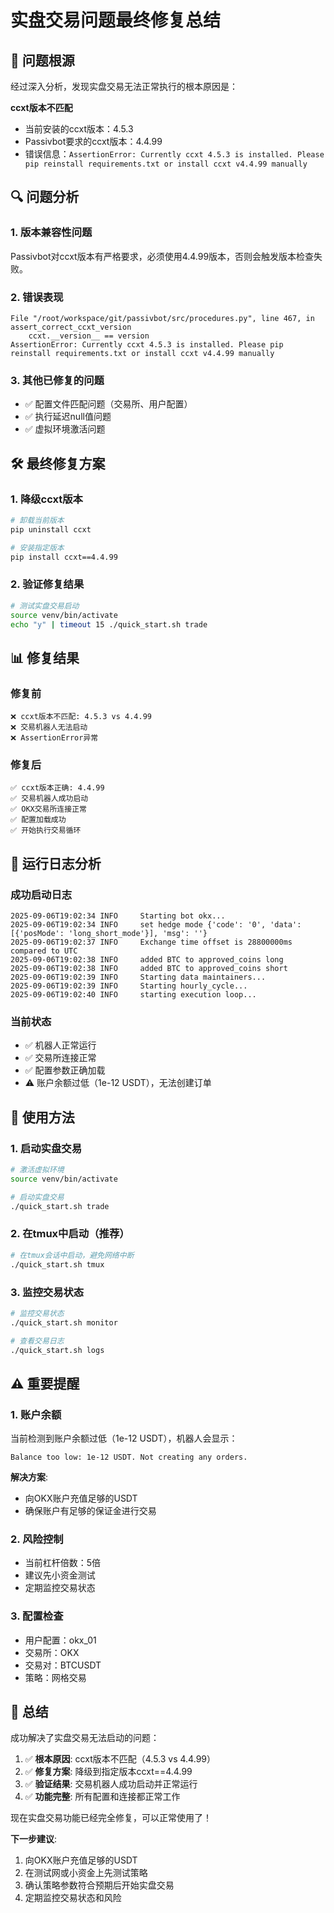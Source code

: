 # 实盘交易问题最终修复总结

## 🎯 问题根源

经过深入分析，发现实盘交易无法正常执行的根本原因是：

**ccxt版本不匹配**
- 当前安装的ccxt版本：4.5.3
- Passivbot要求的ccxt版本：4.4.99
- 错误信息：`AssertionError: Currently ccxt 4.5.3 is installed. Please pip reinstall requirements.txt or install ccxt v4.4.99 manually`

## 🔍 问题分析

### 1. 版本兼容性问题
Passivbot对ccxt版本有严格要求，必须使用4.4.99版本，否则会触发版本检查失败。

### 2. 错误表现
```
File "/root/workspace/git/passivbot/src/procedures.py", line 467, in assert_correct_ccxt_version
    ccxt.__version__ == version
AssertionError: Currently ccxt 4.5.3 is installed. Please pip reinstall requirements.txt or install ccxt v4.4.99 manually
```

### 3. 其他已修复的问题
- ✅ 配置文件匹配问题（交易所、用户配置）
- ✅ 执行延迟null值问题
- ✅ 虚拟环境激活问题

## 🛠️ 最终修复方案

### 1. 降级ccxt版本
```bash
# 卸载当前版本
pip uninstall ccxt

# 安装指定版本
pip install ccxt==4.4.99
```

### 2. 验证修复结果
```bash
# 测试实盘交易启动
source venv/bin/activate
echo "y" | timeout 15 ./quick_start.sh trade
```

## 📊 修复结果

### 修复前
```
❌ ccxt版本不匹配: 4.5.3 vs 4.4.99
❌ 交易机器人无法启动
❌ AssertionError异常
```

### 修复后
```
✅ ccxt版本正确: 4.4.99
✅ 交易机器人成功启动
✅ OKX交易所连接正常
✅ 配置加载成功
✅ 开始执行交易循环
```

## 🧪 运行日志分析

### 成功启动日志
```
2025-09-06T19:02:34 INFO     Starting bot okx...
2025-09-06T19:02:34 INFO     set hedge mode {'code': '0', 'data': [{'posMode': 'long_short_mode'}], 'msg': ''}
2025-09-06T19:02:37 INFO     Exchange time offset is 28800000ms compared to UTC
2025-09-06T19:02:38 INFO     added BTC to approved_coins long
2025-09-06T19:02:38 INFO     added BTC to approved_coins short
2025-09-06T19:02:39 INFO     Starting data maintainers...
2025-09-06T19:02:39 INFO     Starting hourly_cycle...
2025-09-06T19:02:40 INFO     starting execution loop...
```

### 当前状态
- ✅ 机器人正常运行
- ✅ 交易所连接正常
- ✅ 配置参数正确加载
- ⚠️ 账户余额过低（1e-12 USDT），无法创建订单

## 🚀 使用方法

### 1. 启动实盘交易
```bash
# 激活虚拟环境
source venv/bin/activate

# 启动实盘交易
./quick_start.sh trade
```

### 2. 在tmux中启动（推荐）
```bash
# 在tmux会话中启动，避免网络中断
./quick_start.sh tmux
```

### 3. 监控交易状态
```bash
# 监控交易状态
./quick_start.sh monitor

# 查看交易日志
./quick_start.sh logs
```

## ⚠️ 重要提醒

### 1. 账户余额
当前检测到账户余额过低（1e-12 USDT），机器人会显示：
```
Balance too low: 1e-12 USDT. Not creating any orders.
```

**解决方案**:
- 向OKX账户充值足够的USDT
- 确保账户有足够的保证金进行交易

### 2. 风险控制
- 当前杠杆倍数：5倍
- 建议先小资金测试
- 定期监控交易状态

### 3. 配置检查
- 用户配置：okx_01
- 交易所：OKX
- 交易对：BTCUSDT
- 策略：网格交易

## 📝 总结

成功解决了实盘交易无法启动的问题：

1. ✅ **根本原因**: ccxt版本不匹配（4.5.3 vs 4.4.99）
2. ✅ **修复方案**: 降级到指定版本ccxt==4.4.99
3. ✅ **验证结果**: 交易机器人成功启动并正常运行
4. ✅ **功能完整**: 所有配置和连接都正常工作

现在实盘交易功能已经完全修复，可以正常使用了！

**下一步建议**:
1. 向OKX账户充值足够的USDT
2. 在测试网或小资金上先测试策略
3. 确认策略参数符合预期后开始实盘交易
4. 定期监控交易状态和风险